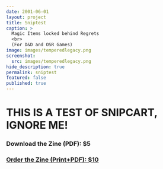 ```yaml
---
date: 2001-06-01
layout: project
title: Sniptest
caption: >
  Magic Items locked behind Regrets
  <br>
  (For D&D and OSR Games)
image: images/temperedlegacy.png
screenshot:
  src: images/temperedlegacy.png
hide_description: true
permalink: sniptest
featured: false
published: true
---
```


# THIS IS A TEST OF SNIPCART, IGNORE ME!

<div class="row centerButtons">
  <div class="col-md-6 col-12">
    <a class="btn tempered-btn notransition snipcart-add-item" 
      data-item-id="tempered-legacy" 
      data-item-price="5.00"
      data-item-url="/games/tempered-legacy"
      data-item-file-guid="123"
      data-item-description="Tempered Legacy is a magic item supplement for fantasy RPGs. The powers of these items are locked behind the regrets of previous owners."
      data-item-image="/images/Tempered-Print1.jpg" 
      data-item-name="Tempered Legacy">
      <h3>Download the Zine (PDF): $5</h3>
    </a>
  </div>
  <div class="col-md-6 col-12">
    <a class="btn tempered-btn notransition" href="https://gum.co/GVZjRc" target="_blank">
      <h3>Order the Zine (Print+PDF): $10</h3>
    </a>
  </div>
</div>

<!-- snipcart code -->
<div hidden id="snipcart" data-api-key="YOUR_PUBLIC_API_KEY"></div>
<script async src="https://cdn.snipcart.com/themes/v3.0.20/default/snipcart.js" language="javascript" type="text/javascript"></script>